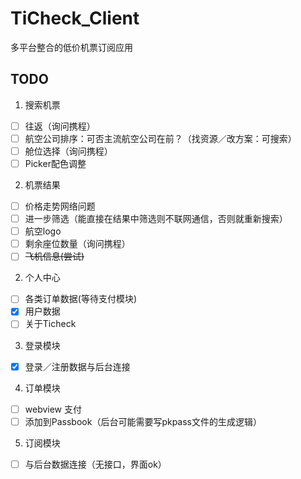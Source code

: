 TiCheck_Client
==============

多平台整合的低价机票订阅应用

TODO
---------------
1. 搜索机票
 - [ ] 往返（询问携程）
 - [ ] 航空公司排序：可否主流航空公司在前？（找资源／改方案：可搜索）
 - [ ] 舱位选择（询问携程）
 - [ ] Picker配色调整
2. 机票结果
 - [ ] 价格走势网络问题
 - [ ] 进一步筛选（能直接在结果中筛选则不联网通信，否则就重新搜索）
 - [ ] 航空logo
 - [ ] 剩余座位数量（询问携程）
 - [ ] ~~飞机信息(尝试)~~
2. 个人中心
 - [ ] 各类订单数据(等待支付模块)
 - [x] 用户数据
 - [ ] 关于Ticheck
3. 登录模块
 - [x] 登录／注册数据与后台连接
4. 订单模块
 - [ ] webview 支付
 - [ ] 添加到Passbook（后台可能需要写pkpass文件的生成逻辑）
5. 订阅模块
 - [ ] 与后台数据连接（无接口，界面ok）
